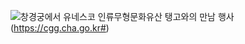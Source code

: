 ![창경궁에서 유네스코 인류무형문화유산 탱고와의 만남 행사](http://www.cha.go.kr/html/popup/images/cgg_cap20170905.png)(https://cgg.cha.go.kr#)